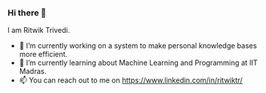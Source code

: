 ### Hi there 👋
I am Ritwik Trivedi.

- 🔭 I’m currently working on a system to make personal knowledge bases more efficient.
- 🌱 I’m currently learning about Machine Learning and Programming at IIT Madras.
- 📫 You can reach out to me on https://www.linkedin.com/in/ritwiktr/
<!--
**ritwiktrivedi/ritwiktrivedi** is a ✨ _special_ ✨ repository because its `README.md` (this file) appears on your GitHub profile.

Here are some ideas to get you started:

- 🔭 I’m currently working on ...
- 🌱 I’m currently learning ...
- 👯 I’m looking to collaborate on ...
- 🤔 I’m looking for help with ...
- 💬 Ask me about ...
- 📫 How to reach me: ...
- 😄 Pronouns: ...
- ⚡ Fun fact: ...
-->
